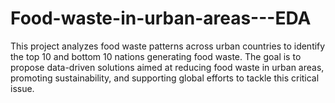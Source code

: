 # Food-waste-in-urban-areas---EDA
This project analyzes food waste patterns across urban countries to identify the top 10 and bottom 10 nations generating food waste. The goal is to propose data-driven solutions aimed at reducing food waste in urban areas, promoting sustainability, and supporting global efforts to tackle this critical issue.
